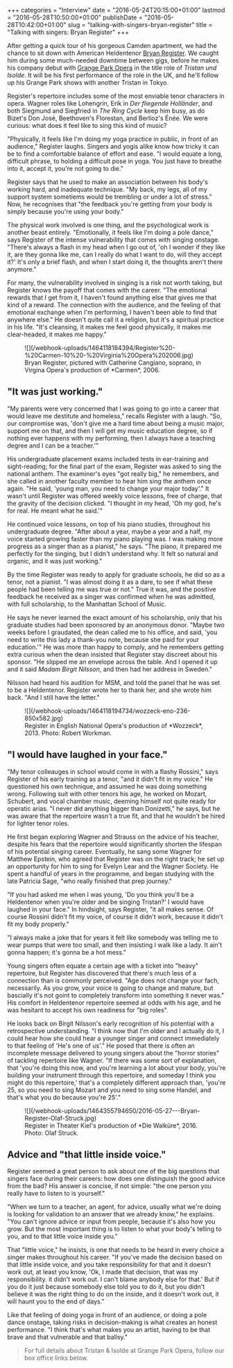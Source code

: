 +++
categories = "Interview"
date = "2016-05-24T20:15:00+01:00"
lastmod = "2016-05-28T10:50:00+01:00"
publishDate = "2016-05-28T10:42:00+01:00"
slug = "talking-with-singers-bryan-register"
title = "Talking with singers: Bryan Register"
+++

After getting a quick tour of his gorgeous Camden apartment, we had the chance to sit down with American Heldentenor [Bryan Register](/scene/people/bryan-register/). We caught him during some much-needed downtime between gigs, before he makes his company debut with [Grange Park Opera](/scene/companies/grange-park-opera/) in the title role of *Tristan und Isolde*. It will be his first performance of the role in the UK, and he'll follow up his Grange Park shows with another Tristan in Tokyo. 

Register's repertoire includes some of the most enviable tenor characters in opera. Wagner roles like Lohengrin, Erik in *Der fliegende Holländer*, and both Siegmund and Siegfried in *The Ring Cycle* keep him busy, as do Bizet's Don José, Beethoven's Florestan, and Berlioz's Énée. We were curious: what does it feel like to sing this kind of music?

"Physically, it feels like I'm doing my yoga practice in public, in front of an audience," Register laughs. Singers and yogis alike know how tricky it can be to find a comfortable balance of effort and ease. "I would equate a long, difficult phrase, to holding a difficult pose in yoga. You just have to breathe into it, accept it, you're not going to die."

Register says that he used to make an association between his body's working hard, and inadequate technique. "My back, my legs, all of my support system sometiems would be trembling or under a lot of stress." Now, he recognises that "the feedback you're getting from your body is simply because you're using your body."

The physical work involved is one thing, and the psychological work is another beast entirely. "Emotionally, it feels like I'm doing a pole dance," says Register of the intense vulnerability that comes with singing onstage. "There's always a flash in my head when I go out of, 'oh I wonder if they like it, are they gonna like me, can I really do what I want to do, will they accept it?' It's only a brief flash, and when I start doing it, the thoughts aren't there anymore."

For many, the vulnerability involved in singing is a risk not worth taking, but Register knows the payoff that comes with the career. "The emotional rewards that I get from it, I haven't found anything else that gives me that kind of a reward. The connection with the audience, and the feeling of that emotional exchange when I'm performing, I haven't been able to find that anywhere else." He doesn't quite call it a religion, but it's a spiritual practice in his life. "It's cleansing, it makes me feel good physically, it makes me clear-headed, it makes me happy."

<figure data-type="image">
![](/webhook-uploads/1464118184394/Register%20-%20Carmen-10%20-%20Virginia%20Opera%202006.jpg)<figcaption>Bryan Register, pictured with Catherine Cangiano, soprano, in Virgina Opera's production of *Carmen*, 2006.</figcaption>
</figure>

## "It was just working."

"My parents were very concerned that I was going to go into a career that would leave me destitute and homeless," recalls Register with a laugh. "So, our compromise was, 'don't give me a hard time about being a music major, support me on that, and then I will get my music education degree, so if nothing ever happens with my performing, then I always have a teaching degree and I can be a teacher.'"

His undergraduate placement exams included tests in ear-training and sight-reading; for the final part of the exam, Register was asked to sing the national anthem. The examiner's eyes "got really big," he remembers, and she called in another faculty member to hear him sing the anthem once again. "He said, 'young man, you need to change your major today'." It wasn't until Register was offered weekly voice lessons, free of charge, that the gravity of the decision clicked. "I thought in my head, 'Oh my god, he's for real. He meant what he said.'"

He continued voice lessons, on top of his piano studies, throughout his undergraduate degree. "After about a year, maybe a year and a half, my voice started growing faster than my piano playing was. I was making more progress as a singer than as a pianist," he says. "The piano, it prepared me perfectly for the singing, but I didn't understand why. It felt so natural and organic, and it was just working."

By the time Register was ready to apply for graduate schools, he did so as a tenor, not a pianist. "I was almost doing it as a dare, to see if what these people had been telling me was true or not." True it was, and the positive feedback he received as a singer was confirmed when he was admitted, with full scholarship, to the Manhattan School of Music.

He says he never learned the exact amount of his scholarship, only that his graduate studies had been sponsored by an anonymous donor. "Maybe two weeks before I graudated, the dean called me to his office, and said, 'you need to write this lady a thank-you note, because she paid for your education.'" He was more than happy to comply, and he remembers getting extra curious when the dean insisted that Register stay discreet about his sponsor. "He slipped me an envelope across the table. And I opened it up and it said *Madam Birgit Nilsson*, and then had her address in Sweden."

Nilsson had heard his audition for MSM, and told the panel that he was set to be a Heldentenor. Register wrote her to thank her, and she wrote him back. "And I still have the letter."

<figure data-type="image">
![](/webhook-uploads/1464118194734/wozzeck-eno-236-850x582.jpg)<figcaption>Register in English National Opera's production of *Wozzeck*, 2013. Photo: Robert Workman.</figcaption>
</figure>

## "I would have laughed in your face."

"My tenor colleauges in school would come in with a flashy Rossini," says Register of his early training as a tenor, "and it didn't fit in my voice." He questioned his own technique, and assumed he was doing something wrong. Following suit with other tenors his age, he worked on Mozart, Schubert, and vocal chamber music, deeming himself not quite ready for operatic arias. "I never did anything bigger than Donizetti," he says, but he was aware that the repertoire wasn't a true fit, and that he wouldn't be hired for lighter tenor roles.

He first began exploring Wagner and Strauss on the advice of his teacher, despite his fears that the repertoire would significantly shorten the lifespan of his potential singing career. Eventually, he sang some Wagner for Matthew Epstein, who agreed that Register was on the right track; he set up an opportunity for him to sing for Evelyn Lear and the Wagner Society. He spent a handful of years in the programme, and began studying with the late Patricia Sage, "who really finished that prep journey."

"If you had asked me when I was young, 'Do you think you'll be a Heldentenor when you're older and be singing Tristan?' I would have laughed in your face." In hindsight, says Register, "it all makes sense. Of course Rossini didn't fit my voice, of course it didn't work, because it didn't fit my body properly." 

"I always make a joke that for years it felt like somebody was telling me to wear pumps that were too small, and then insisting I walk like a lady. It ain't gonna happen; it's gonna be a hot mess."

Young singers often equate a certain age with a ticket into "heavy" repertoire, but Register has discovered that there's much less of a connection than is commonly perceived. "Age does not change your fach, necessarily. As you grow, your voice is going to change and mature, but bascially it's not goint to completely transform into something it never was." His comfort in Heldentenor repertoire seemed at odds with his age, and he was hesitant to accept his own readiness for "big roles".

He looks back on Birgit Nilsson's early recognition of his potential with a retrospective understanding. "I think now that I'm older and I actually do it, I could hear how she could hear a younger singer and connect immediately to that feeling of 'He's one of us'." He posed that there is often an incomplete message delivered to young singers about the "horror stories" of tackling repertoire like Wagner. "If there was some sort of explanation, that 'you're doing this now, and you're learning a lot about your body, you're building your instrument through this repertoire, and someday I think you might do this repertoire,' that's a completely different approach than, 'you're 25, so you need to sing Mozart and you need to sing some Handel, and that's what you do because you're 25'."

<figure data-type="image">
![](/webhook-uploads/1464355794650/2016-05-27---Bryan-Register-Olaf-Struck.jpg)<figcaption>Register in Theater Kiel's production of *Die Walküre*, 2016. Photo: Olaf Struck.</figcaption>
</figure>

## Advice and "that little inside voice."

Register seemed a great person to ask about one of the big questions that singers face during their careers: how does one distinguish the good advice from the bad? His answer is concise, if not simple: "the one person you really have to listen to is yourself."

"When we turn to a teacher, an agent, for advice, usually what we're doing is looking for validation to an answer that we already know," he explains. "You can't ignore advice or input from people, because it's also how you grow. But the most important thing is to listen to what your body's telling to you, and to that little voice inside you."

That "little voice," he insists, is one that needs to be heard in every choice a singer makes throughout his career. "If you've made the decision based on that little inside voice, and you take responsibility for that and it doesn't work out, at least you know, 'Ok, I made that decision, that was my responsibility. it didn't work out. I can't blame anybody else for that.' But if you do it just because somebody else told you to do it, but you didn't believe it was the right thing to do on the inside, and it doesn't work out, it will haunt you to the end of days."

Like that feeling of doing yoga in front of an audience, or doing a pole dance onstage, taking risks in decision-making is what creates an honest performance. "I think that's what makes you an artist, having to be that brave and that vulnerable and that ballsy."

>For full details about Tristan & Isolde at Grange Park Opera, follow our box office links below.

